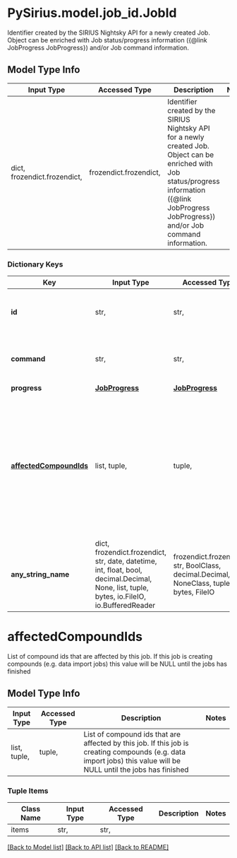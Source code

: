 # PySirius.model.job_id.JobId

Identifier created by the SIRIUS Nightsky API for a newly created Job.  Object can be enriched with Job status/progress information ({@link JobProgress JobProgress}) and/or Job command information.

## Model Type Info
Input Type | Accessed Type | Description | Notes
------------ | ------------- | ------------- | -------------
dict, frozendict.frozendict,  | frozendict.frozendict,  | Identifier created by the SIRIUS Nightsky API for a newly created Job.  Object can be enriched with Job status/progress information ({@link JobProgress JobProgress}) and/or Job command information. | 

### Dictionary Keys
Key | Input Type | Accessed Type | Description | Notes
------------ | ------------- | ------------- | ------------- | -------------
**id** | str,  | str,  | Unique identifier to access the job via the API | [optional] 
**command** | str,  | str,  | Command string of the executed Task | [optional] 
**progress** | [**JobProgress**](JobProgress.md) | [**JobProgress**](JobProgress.md) |  | [optional] 
**[affectedCompoundIds](#affectedCompoundIds)** | list, tuple,  | tuple,  | List of compound ids that are affected by this job.  If this job is creating compounds (e.g. data import jobs) this value will be NULL until the jobs has finished | [optional] 
**any_string_name** | dict, frozendict.frozendict, str, date, datetime, int, float, bool, decimal.Decimal, None, list, tuple, bytes, io.FileIO, io.BufferedReader | frozendict.frozendict, str, BoolClass, decimal.Decimal, NoneClass, tuple, bytes, FileIO | any string name can be used but the value must be the correct type | [optional]

# affectedCompoundIds

List of compound ids that are affected by this job.  If this job is creating compounds (e.g. data import jobs) this value will be NULL until the jobs has finished

## Model Type Info
Input Type | Accessed Type | Description | Notes
------------ | ------------- | ------------- | -------------
list, tuple,  | tuple,  | List of compound ids that are affected by this job.  If this job is creating compounds (e.g. data import jobs) this value will be NULL until the jobs has finished | 

### Tuple Items
Class Name | Input Type | Accessed Type | Description | Notes
------------- | ------------- | ------------- | ------------- | -------------
items | str,  | str,  |  | 

[[Back to Model list]](../../README.md#documentation-for-models) [[Back to API list]](../../README.md#documentation-for-api-endpoints) [[Back to README]](../../README.md)

